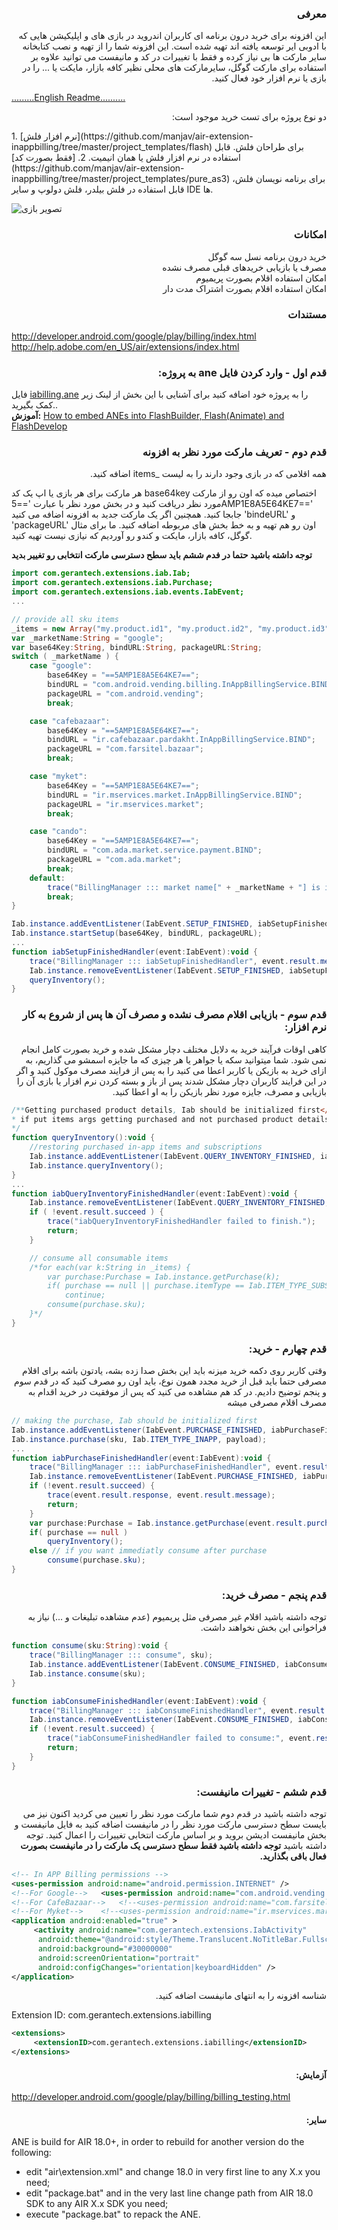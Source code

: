 ### <div dir="rtl">معرفی</div>

<p dir="rtl">
این افزونه برای  خرید درون برنامه ای کاربران اندروید در بازی های و اپلیکیشن هایی که با ادوبی ایر توسعه یافته اند تهیه شده است. این افزونه شما را از تهیه و نصب کتابخانه سایر مارکت ها بی نیاز کرده و فقط با تغییرات در کد و مانیفست می توانید علاوه بر استفاده برای مارکت گوگل، سایرمارکت های محلی نظیر کافه بازار، مایکت یا ... را در بازی یا نرم افزار خود فعال کنید.
</p>

[.........English Readme..........](https://github.com/manjav/air-extension-inappbilling/edit/master/README.md)

<p dir="rtl">دو نوع پروژه برای تست خرید موجود است:</p>
1. [نرم افزار فلش](https://github.com/manjav/air-extension-inappbilling/tree/master/project_templates/flash) برای طراحان فلش. قابل استفاده در نرم افزار فلش یا همان انیمیت.
2. [فقط بصورت کد](https://github.com/manjav/air-extension-inappbilling/tree/master/project_templates/pure_as3) برای برنامه نویسان فلش، قابل استفاده در فلش بیلدر، فلش دولوپ و سایر IDE ها.

![تصویر بازی](https://github.com/manjav/air-extension-inappbilling/blob/master/files/TrivialDrive_FA.png)

### <div dir="rtl">امکانات</div>
<p dir="rtl">
خرید درون برنامه نسل سه گوگل<br/>
مصرف یا بازیابی خریدهای قبلی مصرف نشده<br/>
امکان استفاده اقلام بصورت پریمیوم<br/>
امکان استفاده اقلام بصورت اشتراک مدت دار</p>

### <div dir="rtl">مستندات</div>
http://developer.android.com/google/play/billing/index.html<br/>
http://help.adobe.com/en_US/air/extensions/index.html<br />


### <div dir="rtl">قدم اول - وارد کردن فایل ane به پروژه:</div>
فایل [iabilling.ane](https://github.com/manjav/air-extension-inappbilling/blob/master/package/iabilling.ane) را به پروژه خود اضافه کنید برای آشنایی با این بخش از لینک زیر کمک بگیرید..<br />
<b>آموزش:</b> [How to embed ANEs into FlashBuilder, Flash(Animate) and FlashDevelop](https://www.youtube.com/watch?v=Oubsb_3F3ec&list=PL_mmSjScdnxnSDTMYb1iDX4LemhIJrt1O)

### <div dir="rtl">قدم دوم - تعریف مارکت مورد نظر به افزونه</div>
<p dir="rtl">
همه اقلامی که در بازی وجود دارند را به لیست _items اضافه کنید.

هر مارکت برای هر بازی یا اپ یک کد  base64key اختصاص میده که اون رو از مارکت مورد نظر دریافت کنید و در بخش مورد نظر با عبارت '==5AMP1E8A5E64KE7==' جابجا کنید.
همچنین اگر یک مارکت جدید به افزونه اضافه می کنید  'bindeURL' و 'packageURL' اون رو هم تهیه و به خط بخش های مربوطه اضافه کنید. ما برای مثال گوگل، کافه بازار، مایکت و کندو رو آوردیم که نیازی نیست تهیه کنید.
</p>
	
<b>توجه داشته باشید حتما در فدم ششم باید سطح دسترسی مارکت انتخابی رو تغییر بدید</b>

```actionscript
import com.gerantech.extensions.iab.Iab;
import com.gerantech.extensions.iab.Purchase;
import com.gerantech.extensions.iab.events.IabEvent;
...

// provide all sku items
_items = new Array("my.product.id1", "my.product.id2", "my.product.id3");
var _marketName:String = "google";
var base64Key:String, bindURL:String, packageURL:String;
switch ( _marketName ) {
	case "google":
		base64Key = "==5AMP1E8A5E64KE7==";
		bindURL = "com.android.vending.billing.InAppBillingService.BIND";
		packageURL = "com.android.vending";
		break;

	case "cafebazaar":
		base64Key = "==5AMP1E8A5E64KE7==";
		bindURL = "ir.cafebazaar.pardakht.InAppBillingService.BIND";
		packageURL = "com.farsitel.bazaar";
		break;

	case "myket":
		base64Key = "==5AMP1E8A5E64KE7==";
		bindURL = "ir.mservices.market.InAppBillingService.BIND";
		packageURL = "ir.mservices.market";
		break;

	case "cando":
		base64Key = "==5AMP1E8A5E64KE7==";
		bindURL = "com.ada.market.service.payment.BIND";
		packageURL = "com.ada.market";
		break;
	default:
		trace("BillingManager ::: market name[" + _marketName + "] is invalid.");
		break;
}

Iab.instance.addEventListener(IabEvent.SETUP_FINISHED, iabSetupFinishedHandler);
Iab.instance.startSetup(base64Key, bindURL, packageURL);
...
function iabSetupFinishedHandler(event:IabEvent):void {
	trace("BillingManager ::: iabSetupFinishedHandler", event.result.message);
	Iab.instance.removeEventListener(IabEvent.SETUP_FINISHED, iabSetupFinishedHandler);
	queryInventory();
}
```

### <div dir="rtl">قدم سوم - بازیابی اقلام مصرف نشده و مصرف آن ها پس از شروع به کار نرم افزار:</div>
<p dir="rtl">کاهی اوقات فرآیند خرید به دلایل مختلف دچار مشکل شده و خرید بصورت کامل انجام نمی شود. شما میتوانید سکه یا جواهر یا هر چیزی که ما جایزه اسمشو می گذاریم، به ازای خرید به بازیکن یا کاربر اعطا می کنید را به پس از فرایند مصرف موکول کنید و اگر در این فرایند کاربران دچار مشکل شدند پس از باز و بسته کردن نرم افزار یا بازی آن را بازیابی و مصرف، جایزه مورد نظر بازیکن را به او اعطا کنید.</p>

```actionscript
/**Getting purchased product details, Iab should be initialized first</br>
* if put items args getting purchased and not purchased product details
*/
function queryInventory():void {
	//restoring purchased in-app items and subscriptions
	Iab.instance.addEventListener(IabEvent.QUERY_INVENTORY_FINISHED, iabQueryInventoryFinishedHandler);
	Iab.instance.queryInventory();
}
...
function iabQueryInventoryFinishedHandler(event:IabEvent):void {
	Iab.instance.removeEventListener(IabEvent.QUERY_INVENTORY_FINISHED, iabQueryInventoryFinishedHandler);
	if ( !event.result.succeed ) {
		trace("iabQueryInventoryFinishedHandler failed to finish.");
		return;
	}

	// consume all consumable items
	/*for each(var k:String in _items) {
		var purchase:Purchase = Iab.instance.getPurchase(k);
		if( purchase == null || purchase.itemType == Iab.ITEM_TYPE_SUBS )
			continue;
		consume(purchase.sku);
	}*/
}
```

### <div dir="rtl">قدم چهارم - خرید:</div>
<p dir="rtl">وقتی کاربر روی دکمه خرید میزنه باید این بخش صدا زده بشه، یادتون باشه برای اقلام مصرفی حتما باید قبل از خرید مجدد همون نوع، باید اون رو مصرف کنید که در قدم سوم و پنجم توضیح دادیم.
در کد هم مشاهده می کنید که پس از موفقیت در خرید اقدام به مصرف اقلام مصرفی میشه
</p>

```actionscript
// making the purchase, Iab should be initialized first
Iab.instance.addEventListener(IabEvent.PURCHASE_FINISHED, iabPurchaseFinishedHandler);
Iab.instance.purchase(sku, Iab.ITEM_TYPE_INAPP, payload);
...
function iabPurchaseFinishedHandler(event:IabEvent):void {
	trace("BillingManager ::: iabPurchaseFinishedHandler", event.result.message);
	Iab.instance.removeEventListener(IabEvent.PURCHASE_FINISHED, iabPurchaseFinishedHandler);
	if (!event.result.succeed) {
	    trace(event.result.response, event.result.message);
	    return;
	}
	var purchase:Purchase = Iab.instance.getPurchase(event.result.purchase.sku);
	if( purchase == null )
	    queryInventory();
	else // if you want immediatly consume after purchase
	    consume(purchase.sku);
}
```

### <div dir="rtl">قدم پنجم - مصرف خرید:</div>
<p dir="rtl">توجه داشته باشید اقلام غیر مصرفی مثل پریمیوم (عدم مشاهده تبلیغات و ...) نیاز به فراخوانی این بخش نخواهند داشت.</p>

```actionscript
function consume(sku:String):void {
	trace("BillingManager ::: consume", sku);
	Iab.instance.addEventListener(IabEvent.CONSUME_FINISHED, iabConsumeFinishedHandler);
	Iab.instance.consume(sku);
}

function iabConsumeFinishedHandler(event:IabEvent):void {
	trace("BillingManager ::: iabConsumeFinishedHandler", event.result.message);
	Iab.instance.removeEventListener(IabEvent.CONSUME_FINISHED, iabConsumeFinishedHandler);
	if (!event.result.succeed) {
	    trace("iabConsumeFinishedHandler failed to consume:", event.result.message);
	    return;
	}
}
```

### <div dir="rtl">قدم ششم - تغییرات مانیفست:</div>
<p dir="rtl">توجه داشته باشید در قدم دوم شما مارکت مورد نظر را تعیین می کردید اکنون نیز می بایست سطح دسترسی مارکت مورد نظر را در مانیفست اضافه کنید
به فایل مانیفست و بخش مانیفست ادیشن بروید و بر اساس مارکت انتخابی تغییرات را اعمال کنید. توجه داشته باشید
<b>توجه داشته باشید فقط سطح دسترسی یک مارکت را در مانیفست بصورت فعال باقی بگذارید.</b></p>

```xml
<!-- In APP Billing permissions -->
<uses-permission android:name="android.permission.INTERNET" />
<!--For Google-->	<uses-permission android:name="com.android.vending.BILLING" />
<!--For CafeBazaar-->	<!--<uses-permission android:name="com.farsitel.bazaar.permission.PAY_THROUGH_BAZAAR" />-->
<!--For Myket-->	<!--<uses-permission android:name="ir.mservices.market.BILLING" />-->
<application android:enabled="true" >
     <activity android:name="com.gerantech.extensions.IabActivity"
	  android:theme="@android:style/Theme.Translucent.NoTitleBar.Fullscreen"
	  android:background="#30000000"
	  android:screenOrientation="portrait"
	  android:configChanges="orientation|keyboardHidden" />
</application>
```

<p dir="rtl">شناسه افزونه را به انتهای مانیفست اضافه کنید.</p>
Extension ID: com.gerantech.extensions.iabilling

```xml
<extensions>
     <extensionID>com.gerantech.extensions.iabilling</extensionID>
</extensions>
```



#### <div dir="rtl">آزمایش:</div>
http://developer.android.com/google/play/billing/billing_testing.html


#### <div dir="rtl">سایر:</div>
ANE is build for AIR 18.0+, in order to rebuild for another version do the following:<br />
- edit "air\extension.xml" and change 18.0 in very first line to any X.x you need;<br />
- edit "package.bat" and in the very last line change path from AIR 18.0 SDK to any AIR X.x SDK you need;<br />
- execute "package.bat" to repack the ANE.<br />

